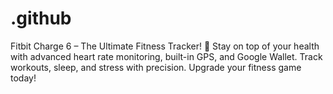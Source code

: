 # .github
Fitbit Charge 6 – The Ultimate Fitness Tracker! 🚀 Stay on top of your health with advanced heart rate monitoring, built-in GPS, and Google Wallet. Track workouts, sleep, and stress with precision. Upgrade your fitness game today!
